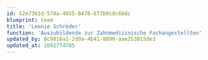 ```yaml
---
id: 52e7361d-570a-4655-8476-677b9c0c6bdc
blueprint: team
title: 'Leonie Schröder'
function: 'Auszubildende zur Zahnmedizinische Fachangestellten'
updated_by: 8c9816a1-2d9a-4b41-8090-aae253815de3
updated_at: 1692774785
---
```

